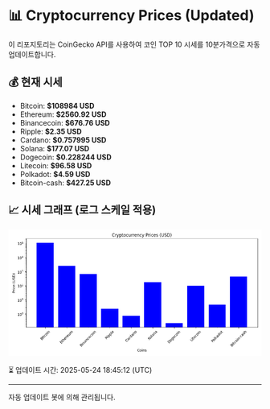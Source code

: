 
# 📊 Cryptocurrency Prices (Updated)

이 리포지토리는 CoinGecko API를 사용하여 코인 TOP 10 시세를 10분가격으로 자동 업데이트합니다.

## 💰 현재 시세
- Bitcoin: **$108984 USD**
- Ethereum: **$2560.92 USD**
- Binancecoin: **$676.76 USD**
- Ripple: **$2.35 USD**
- Cardano: **$0.757995 USD**
- Solana: **$177.07 USD**
- Dogecoin: **$0.228244 USD**
- Litecoin: **$96.58 USD**
- Polkadot: **$4.59 USD**
- Bitcoin-cash: **$427.25 USD**

## 📈 시세 그래프 (로그 스케일 적용)
![Crypto Prices](crypto_prices.png)

⏳ 업데이트 시간: 2025-05-24 18:45:12 (UTC)

---
자동 업데이트 봇에 의해 관리됩니다.
